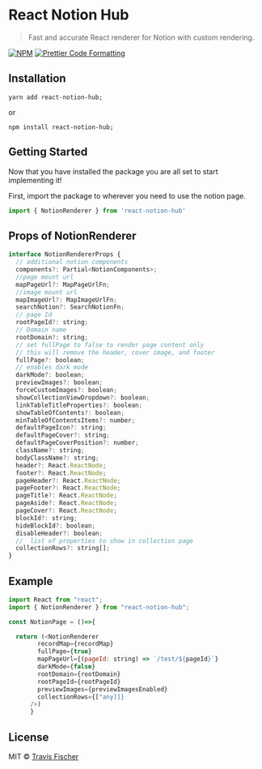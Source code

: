 # React Notion Hub

> Fast and accurate React renderer for Notion with custom rendering.

[![NPM](https://img.shields.io/badge/npm-v0.1.0-brightgreen.svg)](https://www.npmjs.com/package/react-notion-hub) [![Prettier Code Formatting](https://img.shields.io/badge/code_style-prettier-brightgreen.svg)](https://prettier.io)

## Installation

```
yarn add react-notion-hub;
```

or

```
npm install react-notion-hub;
```

## Getting Started

Now that you have installed the package you are all set to start implementing it!

First, import the package to wherever you need to use the notion page.

```js
import { NotionRenderer } from 'react-notion-hub'
```

## Props of NotionRenderer

```js
interface NotionRendererProps {
  // additional notion components
  components?: Partial<NotionComponents>;
  //page mount url
  mapPageUrl?: MapPageUrlFn;
  //image mount url
  mapImageUrl?: MapImageUrlFn;
  searchNotion?: SearchNotionFn;
  // page Id
  rootPageId?: string;
  // Domain name
  rootDomain?: string;
  // set fullPage to false to render page content only
  // this will remove the header, cover image, and footer
  fullPage?: boolean;
  // enables dark mode
  darkMode?: boolean;
  previewImages?: boolean;
  forceCustomImages?: boolean;
  showCollectionViewDropdown?: boolean;
  linkTableTitleProperties?: boolean;
  showTableOfContents?: boolean;
  minTableOfContentsItems?: number;
  defaultPageIcon?: string;
  defaultPageCover?: string;
  defaultPageCoverPosition?: number;
  className?: string;
  bodyClassName?: string;
  header?: React.ReactNode;
  footer?: React.ReactNode;
  pageHeader?: React.ReactNode;
  pageFooter?: React.ReactNode;
  pageTitle?: React.ReactNode;
  pageAside?: React.ReactNode;
  pageCover?: React.ReactNode;
  blockId?: string;
  hideBlockId?: boolean;
  disableHeader?: boolean;
  //  list of properties to show in collection page
  collectionRows?: string[];
}
```

## Example

```js
import React from "react";
import { NotionRenderer } from "react-notion-hub";

const NotionPage = ()=>{

  return (<NotionRenderer
        recordMap={recordMap}
        fullPage={true}
        mapPageUrl={(pageId: string) => `/test/${pageId}`}
        darkMode={false}
        rootDomain={rootDomain}
        rootPageId={rootPageId}
        previewImages={previewImagesEnabled}
        collectionRows={["any]]}
      />)
      }
```

## License

MIT © [Travis Fischer](https://transitivebullsh.it)
